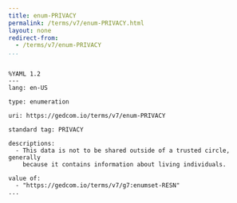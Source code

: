 ```yaml
---
title: enum-PRIVACY
permalink: /terms/v7/enum-PRIVACY.html
layout: none
redirect-from:
  - /terms/v7/enum-PRIVACY
...
```


```

%YAML 1.2
---
lang: en-US

type: enumeration

uri: https://gedcom.io/terms/v7/enum-PRIVACY

standard tag: PRIVACY

descriptions:
  - This data is not to be shared outside of a trusted circle, generally
    because it contains information about living individuals.

value of:
  - "https://gedcom.io/terms/v7/g7:enumset-RESN"
...

```
